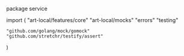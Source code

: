 package service

import (
 	"art-local/features/core"
	"art-local/mocks"
	"errors"
	"testing"

	"github.com/golang/mock/gomock"
	"github.com/stretchr/testify/assert"
)
